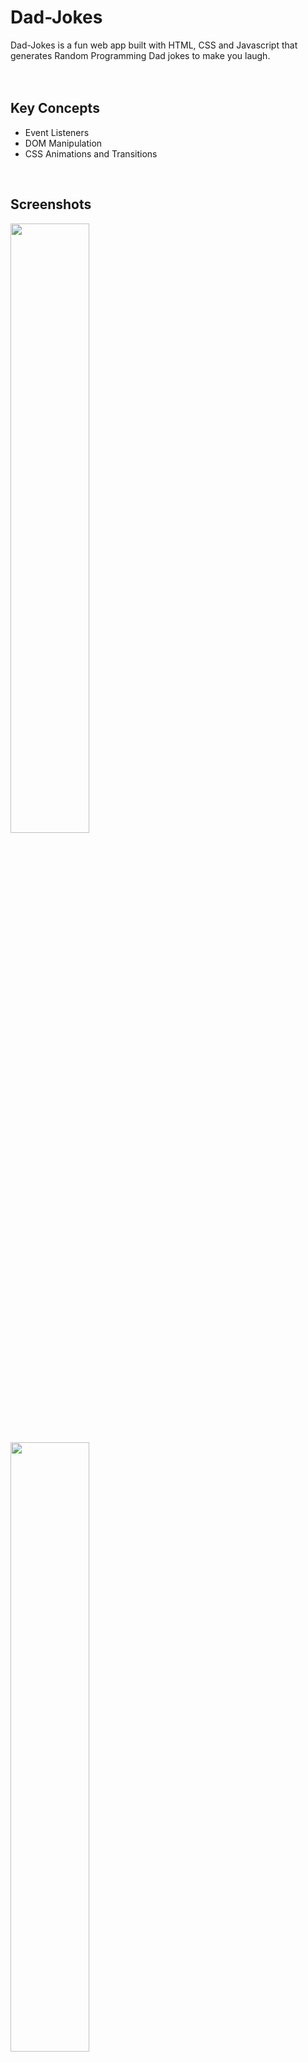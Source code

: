 # Dad-Jokes

Dad-Jokes is a fun web app built with HTML, CSS and Javascript that generates Random Programming Dad jokes to make you laugh.
<br><br><br>
## Key Concepts

<ul>
  <li>Event Listeners</li>
  <li>DOM Manipulation</li>
  <li>CSS Animations and Transitions</li>
</ul>
<br>

## Screenshots

<img src="https://user-images.githubusercontent.com/92324985/232288904-c0fe6f26-07d0-4ceb-a9f0-71b8afdabcc0.png" style="width:50%;">
<img src="https://user-images.githubusercontent.com/92324985/232288906-7ee57712-9507-427f-beb7-671795b7919a.png" style="width:50%;">
<img src="https://user-images.githubusercontent.com/92324985/232288911-0a7d520b-0284-4117-99de-9258190a37fb.png" style="width:50%;">



